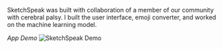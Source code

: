 SketchSpeak was built with collaboration of a member of our community with cerebral palsy.
I built the user interface, emoji converter, and worked on the machine learning model.

*App Demo*
![SketchSpeak Demo](https://github.com/kripat06/SketchSpeak/blob/4e8c6f2f65589ed2b41c63b01eff292cc3f7c80b/images/potato_demo.gif)
